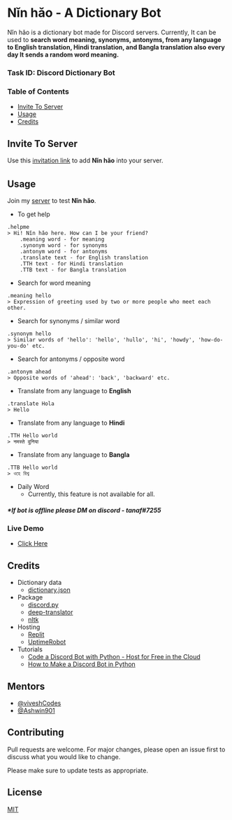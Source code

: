 # Nǐn hǎo - A Dictionary Bot

Nǐn hǎo is a dictionary bot made for Discord servers. Currently, It can be used to **search word meaning, synonyms, antonyms, from any language to English translation, Hindi translation, and Bangla translation also every day It sends a random word meaning.**

### Task ID: Discord Dictionary Bot

### Table of Contents
* [Invite To Server](#invite-to-server)
* [Usage](#usage)
* [Credits](#credits)

## Invite To Server

Use this [invitation link](https://discord.com/oauth2/authorize?client_id=910604655715823646&permissions=274877986816&scope=bot) to add **Nǐn hǎo** into your server.
###### 

## Usage
Join my [server](https://discord.gg/5h9tpFcBzw) to test **Nǐn hǎo**. 
* To get help
```
.helpme
> Hi! Nǐn hǎo here. How can I be your friend?
    .meaning word - for meaning
    .synonym word - for synonyms
    .antonym word - for antonyms
    .translate text - for English translation
    .TTH text - for Hindi translation
    .TTB text - for Bangla translation
```

* Search for word meaning
```
.meaning hello
> Expression of greeting used by two or more people who meet each other.
```

* Search for synonyms / similar word
```
.synonym hello
> Similar words of 'hello': 'hello', 'hullo', 'hi', 'howdy', 'how-do-you-do' etc.
```

* Search for antonyms / opposite word
```
.antonym ahead
> Opposite words of 'ahead': 'back', 'backward' etc.
```

* Translate from any language to **English**
```
.translate Hola
> Hello
```

* Translate from any language to **Hindi**
```
.TTH Hello world
> नमस्ते दुनिया
```

* Translate from any language to **Bangla**
```
.TTB Hello world
> ওহে বিশ্ব 
```
* Daily Word
    * Currently, this feature is not available for all.

##### **If bot is offline please DM on discord* - tanaf#7255

### Live Demo 
* [Click Here](https://drive.google.com/file/d/1A5V11Bb4Wdwc72mid0h_o0q6RdAEzy_i/view?usp=sharing)

## Credits
* Dictionary data
    - [dictionary.json](https://gist.github.com/jupiterdv/31da602ffffe2697292164456b2e2558)
* Package
    - [discord.py](https://discordpy.readthedocs.io/en/stable/)
    - [deep-translator](https://github.com/nidhaloff/deep-translator)
    - [nltk](https://www.nltk.org/)
* Hosting 
    - [Replit](https://replit.com)
    - [UptimeRobot](https://uptimerobot.com)
* Tutorials
    - [Code a Discord Bot with Python - Host for Free in the Cloud](https://youtu.be/SPTfmiYiuok)
    - [How to Make a Discord Bot in Python](https://realpython.com/how-to-make-a-discord-bot-python/)

## Mentors
* [@viveshCodes](https://github.com/viveshCodes)
* [@Ashwin901](https://github.com/Ashwin901)


## Contributing
Pull requests are welcome. For major changes, please open an issue first to discuss what you would like to change.

Please make sure to update tests as appropriate.

## License
[MIT](https://choosealicense.com/licenses/mit/)
